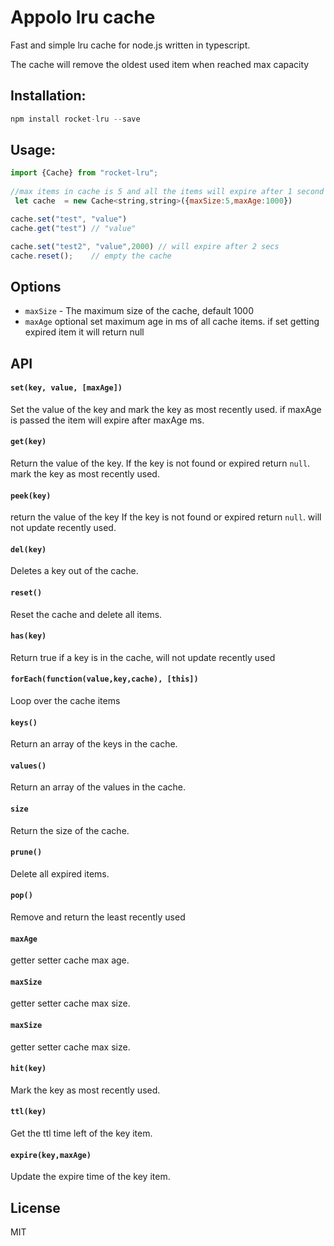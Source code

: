 # Appolo lru cache
Fast and simple lru cache for node.js written in typescript.

The cache will remove the oldest used item when reached max capacity 
## Installation:

```javascript
npm install rocket-lru --save
```

## Usage:

```javascript
import {Cache} from "rocket-lru";
 
//max items in cache is 5 and all the items will expire after 1 second
 let cache  = new Cache<string,string>({maxSize:5,maxAge:1000})

cache.set("test", "value")
cache.get("test") // "value"

cache.set("test2", "value",2000) // will expire after 2 secs
cache.reset();    // empty the cache
```



## Options

- `maxSize` -  The maximum size of the cache, default 1000 
- `maxAge` optional set maximum age in ms of all cache items. if set getting expired item it will return null


## API

#### `set(key, value, [maxAge])`
Set the value of the key and mark the key as most recently used.
if maxAge is passed the item will expire after maxAge ms.
#### `get(key)`
Return the value of the key.
If the key is not found or expired  return `null`. 
mark the key as most recently used.
#### `peek(key)`
return the value of the key
If the key is not found or expired  return `null`.
will not update recently used.
#### `del(key)`
Deletes a key out of the cache.
#### `reset()`
Reset the cache and delete all items.
#### `has(key)`
Return true if a key is in the cache, will not update recently used
#### `forEach(function(value,key,cache), [this])`
Loop over the cache items
#### `keys()`
Return an array of the keys in the cache.
#### `values()`
Return an array of the values in the cache.
#### `size`
Return the size of the cache.
#### `prune()`
Delete all expired items.
#### `pop()`
Remove and return the least recently used
#### `maxAge`
getter setter cache max age.
#### `maxSize`
getter setter cache max size.
#### `maxSize`
getter setter cache max size.
#### `hit(key)`
Mark the key as most recently used.
#### `ttl(key)`
Get the ttl time left of the key item.
#### `expire(key,maxAge)`
Update the expire time of the key item.

## License
MIT
